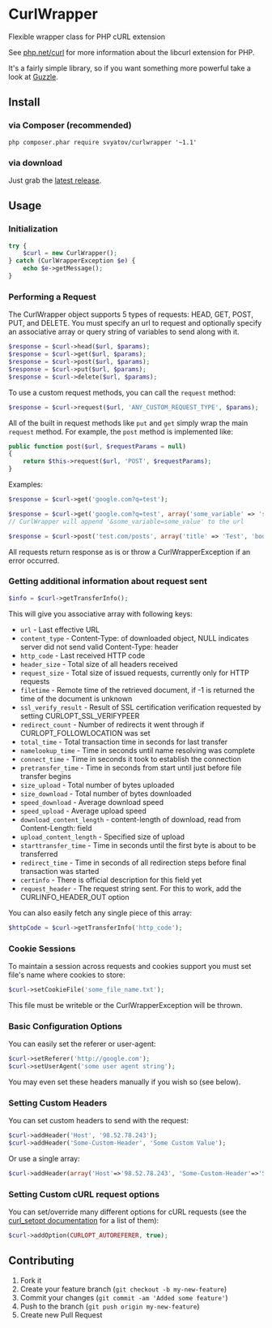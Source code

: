 CurlWrapper
===========

Flexible wrapper class for PHP cURL extension

See [php.net/curl](http://php.net/curl) for more information about the libcurl extension for PHP.

It's a fairly simple library, so if you want something more powerful take a look at [Guzzle](https://github.com/guzzle/guzzle).


Install
-------

### via Composer (recommended)

`php composer.phar require svyatov/curlwrapper '~1.1'`

### via download

Just grab the [latest release](https://github.com/svyatov/CurlWrapper/releases).


Usage
-----

### Initialization

```php
try {
    $curl = new CurlWrapper();
} catch (CurlWrapperException $e) {
    echo $e->getMessage();
}
```

### Performing a Request

The CurlWrapper object supports 5 types of requests: HEAD, GET, POST, PUT, and DELETE. You must specify an url to request and optionally specify an associative array or query string of variables to send along with it.

```php
$response = $curl->head($url, $params);
$response = $curl->get($url, $params);
$response = $curl->post($url, $params);
$response = $curl->put($url, $params);
$response = $curl->delete($url, $params);
```

To use a custom request methods, you can call the `request` method:

```php
$response = $curl->request($url, 'ANY_CUSTOM_REQUEST_TYPE', $params);
```

All of the built in request methods like `put` and `get` simply wrap the main `request` method. For example, the `post` method is implemented like:

```php
public function post($url, $requestParams = null)
{
    return $this->request($url, 'POST', $requestParams);
}
```

Examples:

```php
$response = $curl->get('google.com?q=test');

$response = $curl->get('google.com?q=test', array('some_variable' => 'some_value'));
// CurlWrapper will append '&some_variable=some_value' to the url

$response = $curl->post('test.com/posts', array('title' => 'Test', 'body' => 'This is a test'));
```

All requests return response as is or throw a CurlWrapperException if an error occurred.


### Getting additional information about request sent

```php
$info = $curl->getTransferInfo();
```

This will give you associative array with following keys:

* `url` - Last effective URL
* `content_type` - Content-Type: of downloaded object, NULL indicates server did not send valid Content-Type: header
* `http_code` - Last received HTTP code
* `header_size` - Total size of all headers received
* `request_size` - Total size of issued requests, currently only for HTTP requests
* `filetime` - Remote time of the retrieved document, if -1 is returned the time of the document is unknown
* `ssl_verify_result` - Result of SSL certification verification requested by setting CURLOPT_SSL_VERIFYPEER
* `redirect_count` - Number of redirects it went through if CURLOPT_FOLLOWLOCATION was set
* `total_time` - Total transaction time in seconds for last transfer
* `namelookup_time` - Time in seconds until name resolving was complete
* `connect_time` - Time in seconds it took to establish the connection
* `pretransfer_time` - Time in seconds from start until just before file transfer begins
* `size_upload` - Total number of bytes uploaded
* `size_download` - Total number of bytes downloaded
* `speed_download` - Average download speed
* `speed_upload` - Average upload speed
* `download_content_length` - content-length of download, read from Content-Length: field
* `upload_content_length` - Specified size of upload
* `starttransfer_time` - Time in seconds until the first byte is about to be transferred
* `redirect_time` - Time in seconds of all redirection steps before final transaction was started
* `certinfo` - There is official description for this field yet
* `request_header` - The request string sent. For this to work, add the CURLINFO_HEADER_OUT option

You can also easily fetch any single piece of this array:

```php
$httpCode = $curl->getTransferInfo('http_code');
```


### Cookie Sessions

To maintain a session across requests and cookies support you must set file's name where cookies to store:

```php
$curl->setCookieFile('some_file_name.txt');
```

This file must be writeble or the CurlWrapperException will be thrown.


### Basic Configuration Options

You can easily set the referer or user-agent:

```php
$curl->setReferer('http://google.com');
$curl->setUserAgent('some user agent string');
```

You may even set these headers manually if you wish so (see below).


### Setting Custom Headers

You can set custom headers to send with the request:

```php
$curl->addHeader('Host', '98.52.78.243');
$curl->addHeader('Some-Custom-Header', 'Some Custom Value');
```

Or use a single array:

```php
$curl->addHeader(array('Host'=>'98.52.78.243', 'Some-Custom-Header'=>'Some Custom Value'));
```


### Setting Custom cURL request options

You can set/override many different options for cURL requests (see the [curl_setopt documentation](http://www.php.net/manual/en/function.curl-setopt.php) for a list of them):

```php
$curl->addOption(CURLOPT_AUTOREFERER, true);
```

Contributing
------------

1. Fork it
2. Create your feature branch (`git checkout -b my-new-feature`)
3. Commit your changes (`git commit -am 'Added some feature'`)
4. Push to the branch (`git push origin my-new-feature`)
5. Create new Pull Request